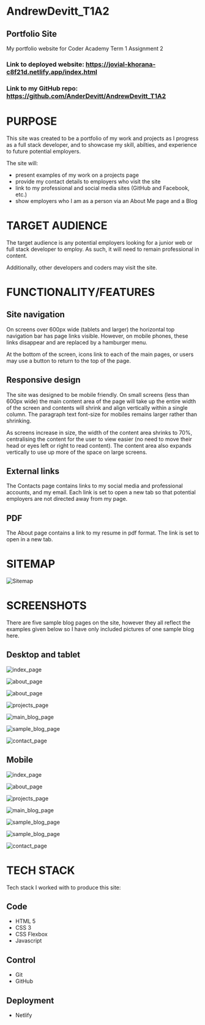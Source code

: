 # AndrewDevitt_T1A2
## Portfolio Site
My portfolio website for Coder Academy Term 1 Assignment 2

### Link to deployed website: https://jovial-khorana-c8f21d.netlify.app/index.html

### Link to my GitHub repo: https://github.com/AnderDevitt/AndrewDevitt_T1A2



# PURPOSE
This site was created to be a portfolio of my work and projects as I progress as a full stack developer, and to showcase my skill, abilties, and experience to future potential employers.

The site will:
- present examples of my work on a projects page
- provide my contact details to employers who visit the site
- link to my professional and social media sites (GitHub and Facebook, etc.)
- show employers who I am as a person via an About Me page and a Blog

# TARGET AUDIENCE
The target audience is any potential employers looking for a junior web or full stack developer to employ. As such, it will need to remain professional in content.

Additionally, other developers and coders may visit the site.


# FUNCTIONALITY/FEATURES
## Site navigation
On screens over 600px wide (tablets and larger) the horizontal top navigation bar has page links visible. However, on mobile phones, these links disappear and are replaced by a hamburger menu.

At the bottom of the screen, icons link to each of the main pages, or users may use a button to return to the top of the page.


## Responsive design
The site was designed to be mobile friendly. On small screens (less than 600px wide) the main content area of the page will take up the entire width of the screen and contents will shrink and align vertically within a single column. The paragraph text font-size for mobiles remains larger rather than shrinking. 

As screens increase in size, the width of the content area shrinks to 70%, centralising the content for the user to view easier (no need to move their head or eyes left or right to read content). The content area also expands vertically to use up more of the space on large screens.

## External links
The Contacts page contains links to my social media and professional accounts, and my email. Each link is set to open a new tab so that potential employers are not directed away from my page. 

## PDF
The About page contains a link to my resume in pdf format. The link is set to open in a new tab.

# SITEMAP
![Sitemap](./docs/sitemap-image-whitebackground.jpg)



# SCREENSHOTS
There are five sample blog pages on the site, however they all reflect the examples given below so I have only included pictures of one sample blog here.
## Desktop and tablet
![index_page](./docs/index-page.PNG)

![about_page](./docs/about-page-top.PNG)

![about_page](./docs/about-page-bottom.PNG)

![projects_page](./docs/projects-page.PNG)

![main_blog_page](./docs/main-blog-page.PNG)

![sample_blog_page](./docs/sample-blog-page.PNG)

![contact_page](./docs/contact-page.PNG)

## Mobile
![index_page](./docs/home-page-M.PNG)

![about_page](./docs/about-page-M.PNG)

![projects_page](./docs/projects-page-M.PNG)

![main_blog_page](./docs/main-blog-M.PNG)

![sample_blog_page](./docs/sample-blog-M1.PNG)

![sample_blog_page](./docs/sample-blog-M2.PNG)

![contact_page](./docs/contact-page-M.PNG)

# TECH STACK
Tech stack I worked with to produce this site:

## Code
- HTML 5
- CSS 3
- CSS Flexbox
- Javascript

## Control
- Git 
- GitHub

## Deployment
- Netlify